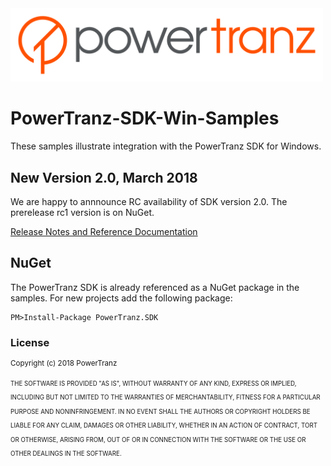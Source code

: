 <img src="./docs/Powertranz-Logo.png" width=500>

# PowerTranz-SDK-Win-Samples

These samples illustrate integration with the PowerTranz SDK for Windows. 

## New Version 2.0, March 2018

We are happy to annnounce RC availability of SDK version 2.0. The prerelease rc1 version is on NuGet. 

[Release Notes and Reference Documentation](https://rawgit.com/PowerTranz/PowerTranz-SDK-Win-Samples/master/docs/reference/index.html)

## NuGet

The PowerTranz SDK is already referenced as a NuGet package in the samples. For new projects add the following package:
````
PM>Install-Package PowerTranz.SDK
````
### License
<sup>Copyright (c) 2018 PowerTranz</sup> 

<sup><sup>
THE SOFTWARE IS PROVIDED "AS IS", WITHOUT WARRANTY OF ANY KIND, EXPRESS OR IMPLIED, INCLUDING BUT NOT LIMITED TO THE WARRANTIES OF MERCHANTABILITY, FITNESS FOR A PARTICULAR PURPOSE AND NONINFRINGEMENT. IN NO EVENT SHALL THE AUTHORS OR COPYRIGHT HOLDERS BE LIABLE FOR ANY CLAIM, DAMAGES OR OTHER LIABILITY, WHETHER IN AN ACTION OF CONTRACT, TORT OR OTHERWISE, ARISING FROM, OUT OF OR IN CONNECTION WITH THE SOFTWARE OR THE USE OR OTHER DEALINGS IN THE SOFTWARE.</sup></sup>
